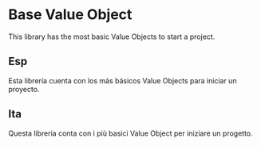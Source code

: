 # Base Value Object
This library has the most basic Value Objects to start a project.

## Esp
Esta librería cuenta con los más básicos Value Objects para iniciar un proyecto.

## Ita
Questa libreria conta con i più basici Value Object per iniziare un progetto.